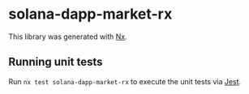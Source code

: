 # solana-dapp-market-rx

This library was generated with [Nx](https://nx.dev).

## Running unit tests

Run `nx test solana-dapp-market-rx` to execute the unit tests via [Jest](https://jestjs.io).
